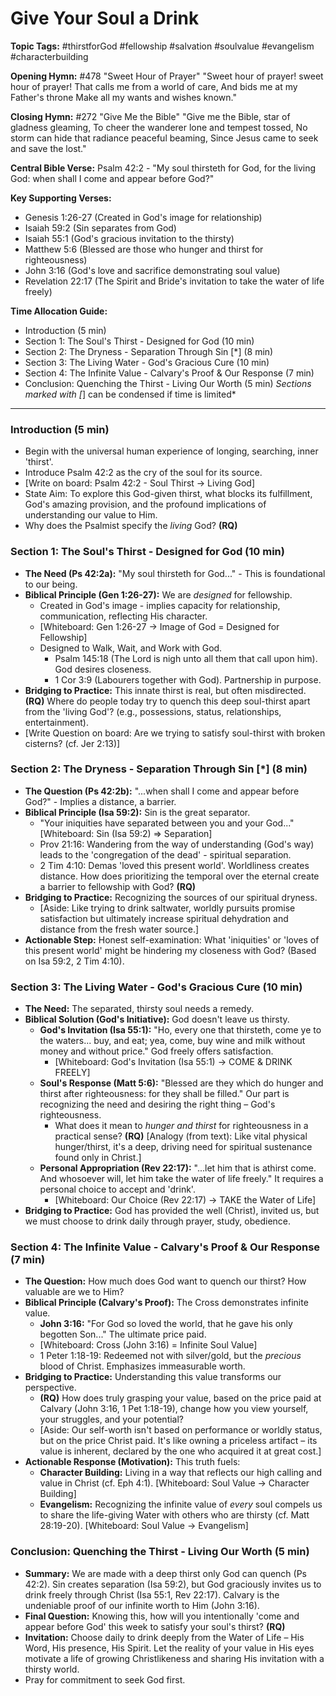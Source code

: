 # Give Your Soul a Drink

**Topic Tags:** #thirstforGod #fellowship #salvation #soulvalue #evangelism
#characterbuilding

**Opening Hymn:** #478 "Sweet Hour of Prayer" "Sweet hour of prayer! sweet hour
of prayer! That calls me from a world of care, And bids me at my Father's throne
Make all my wants and wishes known."

**Closing Hymn:** #272 "Give Me the Bible" "Give me the Bible, star of gladness
gleaming, To cheer the wanderer lone and tempest tossed, No storm can hide that
radiance peaceful beaming, Since Jesus came to seek and save the lost."

**Central Bible Verse:** Psalm 42:2 - "My soul thirsteth for God, for the living
God: when shall I come and appear before God?"

**Key Supporting Verses:**

- Genesis 1:26-27 (Created in God's image for relationship)
- Isaiah 59:2 (Sin separates from God)
- Isaiah 55:1 (God's gracious invitation to the thirsty)
- Matthew 5:6 (Blessed are those who hunger and thirst for righteousness)
- John 3:16 (God's love and sacrifice demonstrating soul value)
- Revelation 22:17 (The Spirit and Bride's invitation to take the water of life
  freely)

**Time Allocation Guide:**

- Introduction (5 min)
- Section 1: The Soul's Thirst - Designed for God (10 min)
- Section 2: The Dryness - Separation Through Sin [*] (8 min)
- Section 3: The Living Water - God's Gracious Cure (10 min)
- Section 4: The Infinite Value - Calvary's Proof & Our Response (7 min)
- Conclusion: Quenching the Thirst - Living Our Worth (5 min) _Sections marked
  with [_] can be condensed if time is limited\*

---

### Introduction (5 min)

- Begin with the universal human experience of longing, searching, inner
  'thirst'.
- Introduce Psalm 42:2 as the cry of the soul for its source.
- [Write on board: Psalm 42:2 - Soul Thirst -> Living God]
- State Aim: To explore this God-given thirst, what blocks its fulfillment,
  God's amazing provision, and the profound implications of understanding our
  value to Him.
- Why does the Psalmist specify the _living_ God? **(RQ)**

### Section 1: The Soul's Thirst - Designed for God (10 min)

- **The Need (Ps 42:2a):** "My soul thirsteth for God..." - This is foundational
  to our being.
- **Biblical Principle (Gen 1:26-27):** We are _designed_ for fellowship.
  - Created in God's image - implies capacity for relationship, communication,
    reflecting His character.
  - [Whiteboard: Gen 1:26-27 -> Image of God = Designed for Fellowship]
  - Designed to Walk, Wait, and Work with God.
    - Psalm 145:18 (The Lord is nigh unto all them that call upon him). God
      desires closeness.
    - 1 Cor 3:9 (Labourers together with God). Partnership in purpose.
- **Bridging to Practice:** This innate thirst is real, but often misdirected.
  **(RQ)** Where do people today try to quench this deep soul-thirst apart from
  the 'living God'? (e.g., possessions, status, relationships, entertainment).
- [Write Question on board: Are we trying to satisfy soul-thirst with broken
  cisterns? (cf. Jer 2:13)]

### Section 2: The Dryness - Separation Through Sin [*] (8 min)

- **The Question (Ps 42:2b):** "...when shall I come and appear before God?" -
  Implies a distance, a barrier.
- **Biblical Principle (Isa 59:2):** Sin is the great separator.
  - "Your iniquities have separated between you and your God..." [Whiteboard:
    Sin (Isa 59:2) => Separation]
  - Prov 21:16: Wandering from the way of understanding (God's way) leads to the
    'congregation of the dead' - spiritual separation.
  - 2 Tim 4:10: Demas 'loved this present world'. Worldliness creates distance.
    How does prioritizing the temporal over the eternal create a barrier to
    fellowship with God? **(RQ)**
- **Bridging to Practice:** Recognizing the sources of our spiritual dryness.
  - [Aside: Like trying to drink saltwater, worldly pursuits promise
    satisfaction but ultimately increase spiritual dehydration and distance from
    the fresh water source.]
- **Actionable Step:** Honest self-examination: What 'iniquities' or 'loves of
  this present world' might be hindering my closeness with God? (Based on Isa
  59:2, 2 Tim 4:10).

### Section 3: The Living Water - God's Gracious Cure (10 min)

- **The Need:** The separated, thirsty soul needs a remedy.
- **Biblical Solution (God's Initiative):** God doesn't leave us thirsty.
  - **God's Invitation (Isa 55:1):** "Ho, every one that thirsteth, come ye to
    the waters... buy, and eat; yea, come, buy wine and milk without money and
    without price." God freely offers satisfaction.
    - [Whiteboard: God's Invitation (Isa 55:1) -> COME & DRINK FREELY]
  - **Soul's Response (Matt 5:6):** "Blessed are they which do hunger and thirst
    after righteousness: for they shall be filled." Our part is recognizing the
    need and desiring the right thing – God's righteousness.
    - What does it mean to _hunger and thirst_ for righteousness in a practical
      sense? **(RQ)** [Analogy (from text): Like vital physical hunger/thirst,
      it's a deep, driving need for spiritual sustenance found only in Christ.]
  - **Personal Appropriation (Rev 22:17):** "...let him that is athirst come.
    And whosoever will, let him take the water of life freely." It requires a
    personal choice to accept and 'drink'.
    - [Whiteboard: Our Choice (Rev 22:17) -> TAKE the Water of Life]
- **Bridging to Practice:** God has provided the well (Christ), invited us, but
  we must choose to drink daily through prayer, study, obedience.

### Section 4: The Infinite Value - Calvary's Proof & Our Response (7 min)

- **The Question:** How much does God want to quench our thirst? How valuable
  are we to Him?
- **Biblical Principle (Calvary's Proof):** The Cross demonstrates infinite
  value.
  - **John 3:16:** "For God so loved the world, that he gave his only begotten
    Son..." The ultimate price paid.
  - [Whiteboard: Cross (John 3:16) = Infinite Soul Value]
  - 1 Peter 1:18-19: Redeemed not with silver/gold, but the _precious_ blood of
    Christ. Emphasizes immeasurable worth.
- **Bridging to Practice:** Understanding this value transforms our perspective.
  - **(RQ)** How does truly grasping your value, based on the price paid at
    Calvary (John 3:16, 1 Pet 1:18-19), change how you view yourself, your
    struggles, and your potential?
  - [Aside: Our self-worth isn't based on performance or worldly status, but on
    the price Christ paid. It's like owning a priceless artifact – its value is
    inherent, declared by the one who acquired it at great cost.]
- **Actionable Response (Motivation):** This truth fuels:
  - **Character Building:** Living in a way that reflects our high calling and
    value in Christ (cf. Eph 4:1). [Whiteboard: Soul Value -> Character
    Building]
  - **Evangelism:** Recognizing the infinite value of _every_ soul compels us to
    share the life-giving Water with others who are thirsty (cf. Matt 28:19-20).
    [Whiteboard: Soul Value -> Evangelism]

### Conclusion: Quenching the Thirst - Living Our Worth (5 min)

- **Summary:** We are made with a deep thirst only God can quench (Ps 42:2). Sin
  creates separation (Isa 59:2), but God graciously invites us to drink freely
  through Christ (Isa 55:1, Rev 22:17). Calvary is the undeniable proof of our
  infinite worth to Him (John 3:16).
- **Final Question:** Knowing this, how will you intentionally 'come and appear
  before God' this week to satisfy your soul's thirst? **(RQ)**
- **Invitation:** Choose daily to drink deeply from the Water of Life – His
  Word, His presence, His Spirit. Let the reality of your value in His eyes
  motivate a life of growing Christlikeness and sharing His invitation with a
  thirsty world.
- Pray for commitment to seek God first.
